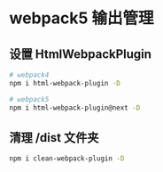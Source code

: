 # webpack5 输出管理

## 设置 HtmlWebpackPlugin

``` bash
# webpack4
npm i html-webpack-plugin -D

# webpack5
npm i html-webpack-plugin@next -D
```

## 清理 /dist 文件夹

``` bash
npm i clean-webpack-plugin -D
```